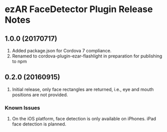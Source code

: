 # ezAR FaceDetector Plugin Release Notes

## 1.0.0 (20170717)
1. Added package.json for Cordova 7 compliance.
2. Renamed to cordova-plugin-ezar-flashlight in preparation for publishing to npm

## 0.2.0 (20160915)
1. Initial release, only face rectangles are returned, i.e., eye and mouth positions are not provided.


### Known Issues
1. On the iOS platform, face detection is only available on iPhones. 
iPad face detection is planned.

